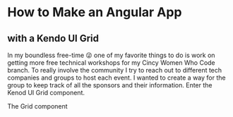 # How to Make an Angular App
## with a Kendo UI Grid

In my boundless free-time 😜 one of my favorite things to do is work on getting more free technical workshops for my Cincy Women Who Code branch. To really involve the community I try to reach out to different tech companies and groups to host each event. I wanted to create a way for the group to keep track of all the sponsors and their information. Enter the Kenod UI Grid component.

The Grid component
